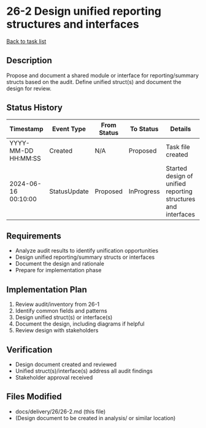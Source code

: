 # 26-2 Design unified reporting structures and interfaces

[Back to task list](./tasks.md)

## Description

Propose and document a shared module or interface for reporting/summary structs based on the audit. Define unified struct(s) and document the design for review.

## Status History

| Timestamp | Event Type | From Status | To Status | Details | User |
|-----------|------------|-------------|-----------|---------|------|
| YYYY-MM-DD HH:MM:SS | Created | N/A | Proposed | Task file created | AI_Agent |
| 2024-06-16 00:10:00 | StatusUpdate | Proposed | InProgress | Started design of unified reporting structures and interfaces | AI_Agent |

## Requirements

- Analyze audit results to identify unification opportunities
- Design unified reporting/summary structs or interfaces
- Document the design and rationale
- Prepare for implementation phase

## Implementation Plan

1. Review audit/inventory from 26-1
2. Identify common fields and patterns
3. Design unified struct(s) or interface(s)
4. Document the design, including diagrams if helpful
5. Review design with stakeholders

## Verification

- Design document created and reviewed
- Unified struct(s)/interface(s) address all audit findings
- Stakeholder approval received

## Files Modified

- docs/delivery/26/26-2.md (this file)
- (Design document to be created in analysis/ or similar location) 